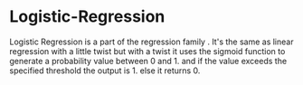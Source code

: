 # Logistic-Regression
Logistic Regression is a part of the regression family .
It's the same as linear regression with a little twist but with a twist
it uses the sigmoid function to generate a probability value between 0 and 1.
and if the value exceeds the specified threshold the output is 1.
else it returns 0.
